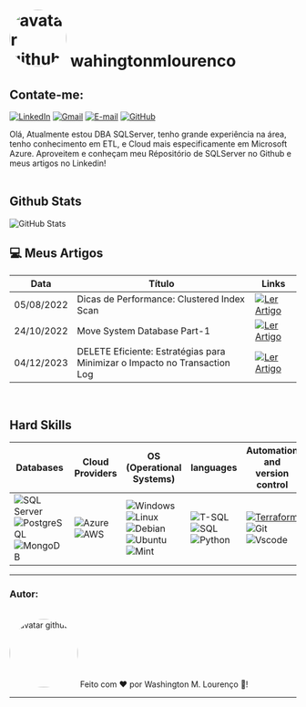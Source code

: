 
# <img src="https://avatars.githubusercontent.com/u/67602627?v=4" alt="avatar github" style="border-radius: 90%; height: 100px; width:100px;"/> wahingtonmlourenco

## Contate-me:<br/>
[![LinkedIn](https://img.shields.io/badge/LinkedIn-0077B5?style=for-the-badge&logo=linkedin&logoColor=white)](https://br.linkedin.com/in/washington-lourenco/)
[![Gmail](https://img.shields.io/badge/Gmail-333333?style=for-the-badge&logo=gmail&logoColor=red)](mailto:washingtonmagelalourenco@gmail.com)
[![E-mail](https://img.shields.io/badge/-Email-000?style=for-the-badge&logo=microsoft-outlook&logoColor=007BFF)](mailto:washington-lourenco@outlook.com)
[![GitHub](https://img.shields.io/badge/GitHub-100000?style=for-the-badge&logo=github&logoColor=white)](https://github.com/washingtonmlourenco)


Olá, Atualmente estou DBA SQLServer, tenho grande experiência na área, tenho conhecimento em ETL, e Cloud mais especificamente em Microsoft Azure. Aproveitem e conheçam meu Répositório de SQLServer no Github e meus artigos no Linkedin! <br/><br/>


## Github Stats

![GitHub Stats](https://github-readme-stats.vercel.app/api?username=washingtonmlourenco&theme=vue-dark&bg_color=2C3E50&border_color=34495E&show_icons=true&icon_color=ECF0F1&title_color=ECF0F1&text_color=ECF0F1&hide_title=true)<br/>



## 💻 Meus Artigos <br/>
|Data | Título | Links |
|-----|--------|------|
| 05/08/2022 | Dicas de Performance: Clustered Index Scan | [![Ler Artigo](https://img.shields.io/badge/%20Ler%20Artigo%20-white?style=for-the-badge)](https://www.linkedin.com/pulse/dicas-de-performance-clustered-index-scan-washington-louren%C3%A7o?trk=public_profile_article_view) |
| 24/10/2022 | Move System Database Part-1 | [![Ler Artigo](https://img.shields.io/badge/%20Ler%20Artigo%20-white?style=for-the-badge)](https://pt.linkedin.com/pulse/move-system-database-part-1-washington-louren%C3%A7o?trk=public_profile_article_view) |
| 04/12/2023 | DELETE Eficiente: Estratégias para Minimizar o Impacto no Transaction Log | [![Ler Artigo](https://img.shields.io/badge/%20Ler%20Artigo%20-white?style=for-the-badge)](https://pt.linkedin.com/pulse/delete-eficiente-estrat%C3%A9gias-para-minimizar-o-impacto-louren%C3%A7o-bnqrf?trk=public_profile_article_view) |

<br/>

## Hard Skills

| Databases        | Cloud Providers      | OS (Operational Systems) | languages | Automation and version control |
|----------------------|----------------------|--------------------------|-------------------|-------|
| ![SQL Server](https://img.shields.io/badge/SQL%20Server-red?style=for-the-badge&logo=microsoft%20sql%20server&logoColor=red&labelColor=FFFFFF) ![PostgreSQL](https://img.shields.io/badge/PostgreSQL-000?style=for-the-badge&logo=postgresql) ![MongoDB](https://img.shields.io/badge/MongoDB-%234ea94b.svg?style=for-the-badge&logo=mongodb&logoColor=white) | ![Azure](https://img.shields.io/badge/Azure-blue?style=for-the-badge&logo=microsoft%20azure&logoColor=blue&labelColor=FFFFFF&link=https%3A%2F%2Fimages.app.goo.gl%2FK7PN1jYJd57x4q7A8) ![AWS](https://img.shields.io/badge/AWS-000.svg?style=for-the-badge&logo=amazon-aws&logoColor=O) | ![Windows](https://img.shields.io/badge/Windows-000?style=for-the-badge&logo=windows&logoColor=2CA5E0) ![Linux](https://img.shields.io/badge/Linux-000?style=for-the-badge&logo=linux&logoColor=FCC624) ![Debian](https://img.shields.io/badge/Debian-D70A53?style=for-the-badge&logo=debian&logoColor=white) ![Ubuntu](https://img.shields.io/badge/Ubuntu-35495E?style=for-the-badge&logo=ubuntu&logoColor=2CA5E0) ![Mint](https://img.shields.io/badge/Linux%20Mint-87CF3E?style=for-the-badge&logo=Linux%20Mint&logoColor=white) | ![T-SQL](https://img.shields.io/badge/T--SQL-Script-green?style=for-the-badge&logo=microsoft%20sql%20server&logoColor=blue&labelColor=FFFFFF) ![SQL](https://img.shields.io/badge/SQL-Language-orange?style=for-the-badge&logo=sql&logoColor=orange&labelColor=FFFFFF) ![Python](https://img.shields.io/badge/python-3670A0?style=for-the-badge&logo=python&logoColor=ffdd54) | [![Terraform](https://img.shields.io/badge/Terraform-623CE4?style=for-the-badge&logo=terraform&logoColor=white)](https://www.terraform.io/) ![Git](https://img.shields.io/badge/GIT-E44C30?style=for-the-badge&logo=git&logoColor=white) ![Vscode](https://img.shields.io/badge/Vscode-007ACC?style=for-the-badge&logo=visual-studio-code&logoColor=white) |



---

### Autor:
<br/>
<img src="https://avatars.githubusercontent.com/u/67602627?v=4" alt="avatar github" style="border-radius: 50%; height: 120px; width:120px;"/>
Feito com ❤️ por Washington M. Lourenço 🚀!

---



